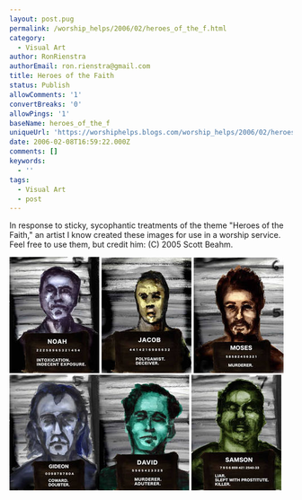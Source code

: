 ```yaml
---
layout: post.pug
permalink: /worship_helps/2006/02/heroes_of_the_f.html 
category:
  - Visual Art
author: RonRienstra
authorEmail: ron.rienstra@gmail.com
title: Heroes of the Faith
status: Publish
allowComments: '1'
convertBreaks: '0'
allowPings: '1'
baseName: heroes_of_the_f
uniqueUrl: 'https://worshiphelps.blogs.com/worship_helps/2006/02/heroes_of_the_f.html '
date: 2006-02-08T16:59:22.000Z
comments: []
keywords:
  - ''
tags:
  - Visual Art
  - post
---
```

In response to sticky, sycophantic treatments of the theme "Heroes of the Faith," an artist I know created these images for use in a worship service.  Feel free to use them, but credit him: (C) 2005 Scott Beahm.  
  
[![Noah_1](/img/noah_1.jpg "Noah_1")](http://worshiphelps.blogs.com/.shared/image.html?/photos/uncategorized/noah_1.jpg) [![Jacob_2](/img/jacob_2.jpg "Jacob_2")](http://worshiphelps.blogs.com/.shared/image.html?/photos/uncategorized/jacob_2.jpg) [![Moses_1](/img/moses_1.jpg "Moses_1")](http://worshiphelps.blogs.com/.shared/image.html?/photos/uncategorized/moses_1.jpg)  
[![Gideon_1](/img/gideon_1.jpg "Gideon_1")](http://worshiphelps.blogs.com/.shared/image.html?/photos/uncategorized/gideon_1.jpg)[![David_2](/img/david_2.jpg "David_2")](http://worshiphelps.blogs.com/.shared/image.html?/photos/uncategorized/david_2.jpg) [![Sampson](/img/sampson.jpg "Sampson")](http://worshiphelps.blogs.com/.shared/image.html?/photos/uncategorized/sampson.jpg)